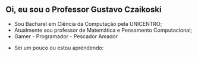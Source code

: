 ## Oi, eu sou o Professor Gustavo Czaikoski 

<ul>
  <li>Sou Bacharel em Ciência da Computação pela UNICENTRO;</li>
  <li>Atualmente sou professor de Matemática e Pensamento Computacional;</li>
  <li>Gamer - Programador - Pescador Amador</li>
</ul>
  
<ul>
  <li>Sei um pouco ou estou aprendendo:</li>
<ul>
<a href="https://scratch.mit.edu/" rel="nofollow"><img src="https://camo.githubusercontent.com/8e388c12a83a211bfa05ffd8c972c1d5926c522f567d81ed355c18dade24ebd0/68747470733a2f2f696d672e736869656c64732e696f2f62616467652f536372617463682d3444393746463f7374796c653d666f722d7468652d6261646765266c6f676f3d53637261746368266c6f676f436f6c6f723d7768697465" alt="" data-canonical-src="https://img.shields.io/badge/Scratch-4D97FF?style=for-the-badge&amp;logo=Scratch&amp;logoColor=white" style="max-width: 100%;"></a>


<!--
**gustavoczaikoski/gustavoczaikoski** is a ✨ _special_ ✨ repository because its `README.md` (this file) appears on your GitHub profile.

Here are some ideas to get you started:

- 🔭 I’m currently working on ...
- 🌱 I’m currently learning ...
- 👯 I’m looking to collaborate on ...
- 🤔 I’m looking for help with ...
- 💬 Ask me about ...
- 📫 How to reach me: ...
- 😄 Pronouns: ...
- ⚡ Fun fact: ...
-->
